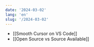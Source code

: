 ```yaml
---
date: '2024-03-02'
lang: 'en'
slug: '/2024-03-02'
---
```


- [[Smooth Cursor on VS Code]]
- [[Open Source vs Source Available]]
